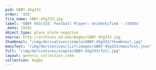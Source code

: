 ```yaml
---
pid: GBBY-45g333
order: '333'
file_name: GBBY-45g333.jpg
label: 'GBBY 45G/333: Football Player: Unidentified - c1920s'
_date: 1920s
object_type: glass plate negative
source: http://archives.nd.edu/Bagby/GBBY-45g333.jpg
thumbnail: "/img/derivatives/simple/GBBY-45g333/thumbnail.jpg"
manifest: "/img/derivatives/iiif/images/GBBY-45g333/manifest.json"
full: "/img/derivatives/simple/GBBY-45g333/full.jpg"
layout: generic_collection_item
collection: bagby
---
```

